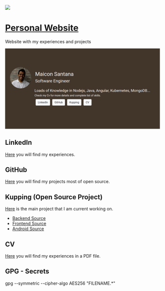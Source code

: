 ![](https://github.com/maiconpintoabreu/Kupping/workflows/Build%20and%20Deploy%20with%20Skaffold/badge.svg)
# [Personal Website](https://maicondev.com)
Website with my experiences and projects

![website.png](website.png)
## LinkedIn
[Here](https://www.linkedin.com/in/maicon-santana-88262571) you will find my experiences.
## GitHub
[Here](https://github.com/maiconpintoabreu) you will find my projects most of open source.
## Kupping (Open Source Project)
[Here](https://kupping.maicondev.com/) is the main project that I am current working on.
* [Backend Source](https://github.com/maiconpintoabreu/Kupping-Backend) 
* [Frontend Source](https://github.com/maiconpintoabreu/Kupping) 
* [Android Source](https://github.com/maiconpintoabreu/Kupping-Mobile) 
## CV
[Here](https://maicondev.com/asserts/CvMaicon.pdf) you will find my experiences in a PDF file.

## GPG - Secrets

gpg --symmetric --cipher-algo AES256 "FILENAME.*"